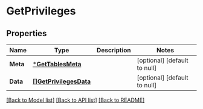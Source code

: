 # GetPrivileges

## Properties
Name | Type | Description | Notes
------------ | ------------- | ------------- | -------------
**Meta** | [***GetTablesMeta**](GetTables_meta.md) |  | [optional] [default to null]
**Data** | [**[]GetPrivilegesData**](GetPrivileges_data.md) |  | [optional] [default to null]

[[Back to Model list]](../README.md#documentation-for-models) [[Back to API list]](../README.md#documentation-for-api-endpoints) [[Back to README]](../README.md)



